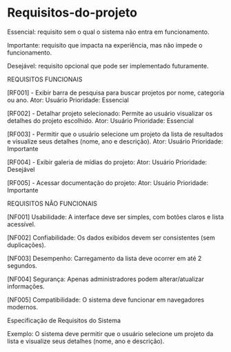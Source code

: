 # Requisitos-do-projeto

Essencial: requisito sem o qual o sistema não entra em funcionamento.

Importante: requisito que impacta na experiência, mas não impede o funcionamento.

Desejável: requisito opcional que pode ser implementado futuramente.

REQUISITOS FUNCIONAIS

[RF001] - Exibir barra de pesquisa para buscar projetos por nome, categoria ou ano.
Ator: Usuário
Prioridade: Essencial

[RF002] - Detalhar projeto selecionado: Permite ao usuário visualizar os detalhes do projeto escolhido.
Ator: Usuário
Prioridade: Essencial

[RF003] - Permitir que o usuário selecione um projeto da lista de resultados e visualize seus detalhes (nome, ano e descrição).
Ator: Usuário
Prioridade: Importante

[RF004] - Exibir galeria de mídias do projeto:
Ator: Usuário
Prioridade: Desejável

[RF005] - Acessar documentação do projeto:
Ator: Usuário
Prioridade: Importante

REQUISITOS NÃO FUNCIONAIS

[NF001] Usabilidade: A interface deve ser simples, com botões claros e lista acessível.

[NF002] Confiabilidade: Os dados exibidos devem ser consistentes (sem duplicações).

[NF003] Desempenho: Carregamento da lista deve ocorrer em até 2 segundos.

[NF004] Segurança: Apenas administradores podem alterar/atualizar informações.

[NF005] Compatibilidade: O sistema deve funcionar em navegadores modernos.

Especificação de Requisitos do Sistema

Exemplo: O sistema deve permitir que o usuário selecione um projeto da lista e visualize seus detalhes (nome, ano e descrição).


